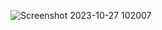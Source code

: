 ![Screenshot 2023-10-27 102007](https://github.com/tapish1822/ems_dashboard/assets/124863502/e91526f6-2eeb-42b5-a090-628df6b245a5)
